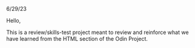 6/29/23

Hello,

This is a review/skills-test project meant to review and reinforce what we have learned from the HTML section of the Odin Project.